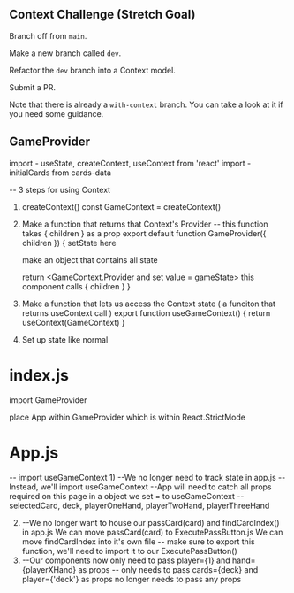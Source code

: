 ## Context Challenge (Stretch Goal)

Branch off from `main`. 

Make a new branch called `dev`. 

Refactor the `dev` branch into a Context model.

Submit a PR.

Note that there is already a `with-context` branch. You can take a look at it if you need some guidance.


## GameProvider

import - useState, createContext, useContext from 'react'
import - initialCards from cards-data

-- 3 steps for using Context

1) createContext()
    const GameContext = createContext()

2) Make a function that returns that Context's Provider
    -- this function takes { children } as a prop
    export default function GameProvider({ children }) {
        setState here

    make an object that contains all state

    return <GameContext.Provider and set value = gameState>
    this component calls { children }
    }

3) Make a function that lets us access the Context state ( a funciton that returns useContext call )
    export function useGameContext() {
        return useContext(GameContext)
    }

4) Set up state like normal

# index.js
import GameProvider

place App within GameProvider which is within React.StrictMode

# App.js
-- import useGameContext
1)
    --We no longer need to track state in app.js
        --Instead, we'll import useGameContext
    --App will need to catch all props required on this page in a object we set = to useGameContext
        -- selectedCard, deck, playerOneHand, playerTwoHand, playerThreeHand

2)
    --We no longer want to house our passCard(card) and findCardIndex() in app.js
        We can move passCard(card) to ExecutePassButton.js
        We can move findCardIndex into it's own file -- make sure to export this function, we'll need to import it to our ExecutePassButton()
3)
    --Our <Player /> components now only need to pass player={1} and hand={playerXHand} as props
    --<CardList /> only needs to pass cards={deck} and player={'deck'} as props
    <ExecutePassButton /> no longer needs to pass any props